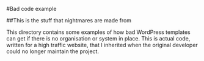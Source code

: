 #Bad code example

##This is the stuff that nightmares are made from

This directory contains some examples of how bad WordPress templates can get if there is no organisation or system in
place. This is actual code, written for a high traffic website, that I inherited when the original developer could no
longer maintain the project.